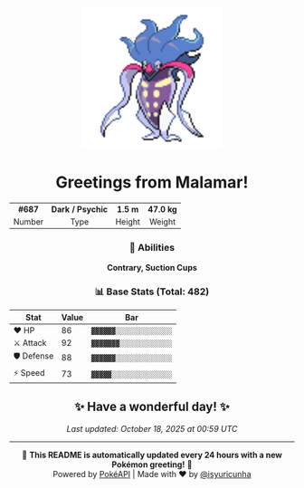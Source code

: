 <div align="center">

<img src="https://raw.githubusercontent.com/PokeAPI/sprites/master/sprites/pokemon/687.png" width="250" height="250" alt="Malamar">

# Greetings from **Malamar**!

<table>
<tr>
<td align="center"><strong>#687</strong></td>
<td align="center"><strong>Dark / Psychic</strong></td>
<td align="center"><strong>1.5 m</strong></td>
<td align="center"><strong>47.0 kg</strong></td>
</tr>
<tr>
<td align="center">Number</td>
<td align="center">Type</td>
<td align="center">Height</td>
<td align="center">Weight</td>
</tr>
</table>

### 🎯 Abilities
**Contrary, Suction Cups**

### 📊 Base Stats (Total: 482)

| Stat | Value | Bar |
|------|-------|-----|
| ❤️ HP | 86 | `▓▓▓▓▓▓░░░░░░░░░░░░░░` |
| ⚔️ Attack | 92 | `▓▓▓▓▓▓▓░░░░░░░░░░░░░` |
| 🛡️ Defense | 88 | `▓▓▓▓▓▓░░░░░░░░░░░░░░` |
| ⚡ Speed | 73 | `▓▓▓▓▓░░░░░░░░░░░░░░░` |

## ✨ Have a wonderful day! ✨

*Last updated: October 18, 2025 at 00:59 UTC*

---

🌟 **This README is automatically updated every 24 hours with a new Pokémon greeting!** 🌟<br>
Powered by [PokéAPI](https://pokeapi.co/) | Made with ❤️ by [@isyuricunha](https://github.com/isyuricunha)

</div>